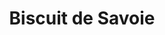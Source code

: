 ---
layout: recette
categories: [recettes]
hidden: true
lang: fr
title: Biscuit de Savoie
type: sucre
ingredients: 
  - nom: oeufs 
    qte: 8
  - nom: sucre glace
    qte: 250
    unite: gr
  - nom: farine
    qte: 125
    unite: gr
  - nom: fécule de maïs
    qte: 60
    unite: gr
preconditions:
  - Les oeufs doivent être à température ambiante
  - Préchauffer le four à 180°C
etapes:
  - label: Préparation
    details:
      - Séparer les blancs des jaunes
      - Blanchir les jaunes avec le sucre
      - Tamiser la farine et la fécule de maïs sur la préparation
      - Mélanger
      - Monter les blancs en neige
      - Incorporer un tiers des blancs au fouet
      - Incorporer le reste des blancs à la spatule silicone
      - Beurrer et fariner le moule puis y ajouter la préparation
cuissonMinutes: 30
cuisson: 
  - Cuire 30 minutes à 180°C
variantes:
  - label: 150 grammes de sucre
    todo: true
---